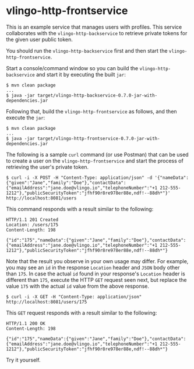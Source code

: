 # vlingo-http-frontservice

This is an example service that manages users with profiles. This service collaborates with the
`vlingo-http-backservice` to retrieve private tokens for the given user public token.

You should run the `vlingo-http-backservice` first and then start the `vlingo-http-frontservice`.

Start a console/command window so you can build the `vlingo-http-backservice` and start it by executing the built `jar`:

```
$ mvn clean package
...
$ java -jar target/vlingo-http-backservice-0.7.0-jar-with-dependencies.jar
```


Following that, build the `vlingo-http-frontservice` as follows, and then execute the `jar`:

```
$ mvn clean package
...
$ java -jar target/vlingo-http-frontservice-0.7.0-jar-with-dependencies.jar
```

The following is a sample `curl` command (or use Postman) that can be used to create a user on the `vlingo-http-frontservice` and start the process of retrieving the user's private token.

```
$ curl -i -X POST -H "Content-Type: application/json" -d '{"nameData":{"given":"Jane","family":"Doe"},"contactData":{"emailAddress":"jane.doe@vlingo.io","telephoneNumber":"+1 212-555-1212"},"publicSecurityToken":"jfhf90r8re978er88e,ndf!--88dh*"}' http://localhost:8081/users
```

This command responds with a result similar to the following:

```
HTTP/1.1 201 Created
Location: /users/175
Content-Length: 198

{"id":"175","nameData":{"given":"Jane","family":"Doe"},"contactData":{"emailAddress":"jane.doe@vlingo.io","telephoneNumber":"+1 212-555-1212"},"publicSecurityToken":"jfhf90r8re978er88e,ndf!--88dh*"}
```

Note that the result you observe in your own usage may differ. For example, you may see an `id` in the response `Location` header and `JSON` body other than `175`. In case the actual `id` found in your response's `Location` header is different than `175`, execute the HTTP `GET` request seen next, but replace the value `175` with the actual `id` value from the above response.

```
$ curl -i -X GET -H "Content-Type: application/json" http://localhost:8081/users/175
```

This `GET` request responds with a result similar to the following:

```
HTTP/1.1 200 OK
Content-Length: 198

{"id":"175","nameData":{"given":"Jane","family":"Doe"},"contactData":{"emailAddress":"jane.doe@vlingo.io","telephoneNumber":"+1 212-555-1212"},"publicSecurityToken":"jfhf90r8re978er88e,ndf!--88dh*"}
```

Try it yourself.
